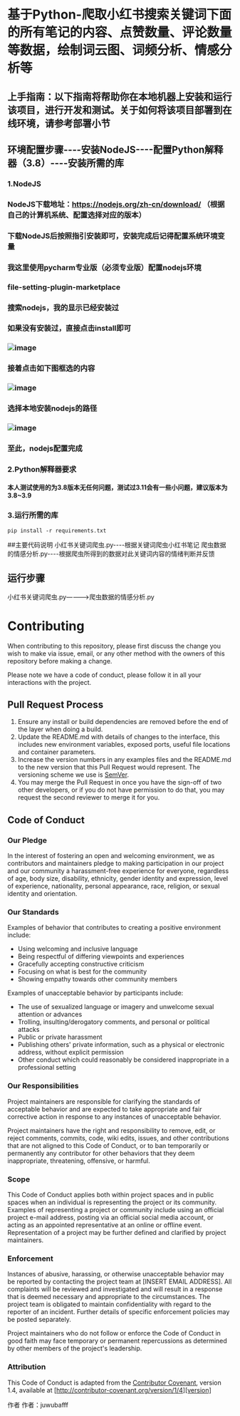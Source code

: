 # 基于Python-爬取小红书搜索关键词下面的所有笔记的内容、点赞数量、评论数量等数据，绘制词云图、词频分析、情感分析等
## 上手指南：以下指南将帮助你在本地机器上安装和运行该项目，进行开发和测试。关于如何将该项目部署到在线环境，请参考部署小节
## 环境配置步骤----安装NodeJS----配置Python解释器（3.8）----安装所需的库
### 1.NodeJS
### NodeJS下载地址：https://nodejs.org/zh-cn/download/ （根据自己的计算机系统、配置选择对应的版本）
### 下载NodeJS后按照指引安装即可，安装完成后记得配置系统环境变量
### 我这里使用pycharm专业版（必须专业版）配置nodejs环境
### file-setting-plugin-marketplace
### 搜索nodejs，我的显示已经安装过
### 如果没有安装过，直接点击install即可
### ![image](https://github.com/Zoe-juwubafff/BAES-Python-XHS-CrawlerAndEmoANAL/assets/90123940/1dc81454-bdd3-40d4-8704-0b8b67b498f8)
### 接着点击如下图框选的内容
### ![image](https://github.com/Zoe-juwubafff/BAES-Python-XHS-CrawlerAndEmoANAL/assets/90123940/b9ea2f44-7488-48c6-bb3e-631f15fedc97)
### 选择本地安装nodejs的路径
### ![image](https://github.com/Zoe-juwubafff/BAES-Python-XHS-CrawlerAndEmoANAL/assets/90123940/b62c6bd4-4dec-4f3a-ba91-50076cf97724)
### 至此，nodejs配置完成
### 2.Python解释器要求
#### 本人测试使用的为3.8版本无任何问题，测试过3.11会有一些小问题，建议版本为3.8~3.9
### 3.运行所需的库
    pip install -r requirements.txt
##主要代码说明
小红书关键词爬虫.py----根据关键词爬虫小红书笔记
爬虫数据的情感分析.py----根据爬虫所得到的数据对此关键词内容的情绪判断并反馈
## 运行步骤
小红书关键词爬虫.py————>爬虫数据的情感分析.py
# Contributing

When contributing to this repository, please first discuss the change you wish to make via issue,
email, or any other method with the owners of this repository before making a change. 

Please note we have a code of conduct, please follow it in all your interactions with the project.

## Pull Request Process

1. Ensure any install or build dependencies are removed before the end of the layer when doing a 
   build.
2. Update the README.md with details of changes to the interface, this includes new environment 
   variables, exposed ports, useful file locations and container parameters.
3. Increase the version numbers in any examples files and the README.md to the new version that this
   Pull Request would represent. The versioning scheme we use is [SemVer](http://semver.org/).
4. You may merge the Pull Request in once you have the sign-off of two other developers, or if you 
   do not have permission to do that, you may request the second reviewer to merge it for you.

## Code of Conduct

### Our Pledge

In the interest of fostering an open and welcoming environment, we as
contributors and maintainers pledge to making participation in our project and
our community a harassment-free experience for everyone, regardless of age, body
size, disability, ethnicity, gender identity and expression, level of experience,
nationality, personal appearance, race, religion, or sexual identity and
orientation.

### Our Standards

Examples of behavior that contributes to creating a positive environment
include:

* Using welcoming and inclusive language
* Being respectful of differing viewpoints and experiences
* Gracefully accepting constructive criticism
* Focusing on what is best for the community
* Showing empathy towards other community members

Examples of unacceptable behavior by participants include:

* The use of sexualized language or imagery and unwelcome sexual attention or
advances
* Trolling, insulting/derogatory comments, and personal or political attacks
* Public or private harassment
* Publishing others' private information, such as a physical or electronic
  address, without explicit permission
* Other conduct which could reasonably be considered inappropriate in a
  professional setting

### Our Responsibilities

Project maintainers are responsible for clarifying the standards of acceptable
behavior and are expected to take appropriate and fair corrective action in
response to any instances of unacceptable behavior.

Project maintainers have the right and responsibility to remove, edit, or
reject comments, commits, code, wiki edits, issues, and other contributions
that are not aligned to this Code of Conduct, or to ban temporarily or
permanently any contributor for other behaviors that they deem inappropriate,
threatening, offensive, or harmful.

### Scope

This Code of Conduct applies both within project spaces and in public spaces
when an individual is representing the project or its community. Examples of
representing a project or community include using an official project e-mail
address, posting via an official social media account, or acting as an appointed
representative at an online or offline event. Representation of a project may be
further defined and clarified by project maintainers.

### Enforcement

Instances of abusive, harassing, or otherwise unacceptable behavior may be
reported by contacting the project team at [INSERT EMAIL ADDRESS]. All
complaints will be reviewed and investigated and will result in a response that
is deemed necessary and appropriate to the circumstances. The project team is
obligated to maintain confidentiality with regard to the reporter of an incident.
Further details of specific enforcement policies may be posted separately.

Project maintainers who do not follow or enforce the Code of Conduct in good
faith may face temporary or permanent repercussions as determined by other
members of the project's leadership.

### Attribution

This Code of Conduct is adapted from the [Contributor Covenant][homepage], version 1.4,
available at [http://contributor-covenant.org/version/1/4][version]

[homepage]: http://contributor-covenant.org
[version]: http://contributor-covenant.org/version/1/4/

作者
作者：juwubafff
